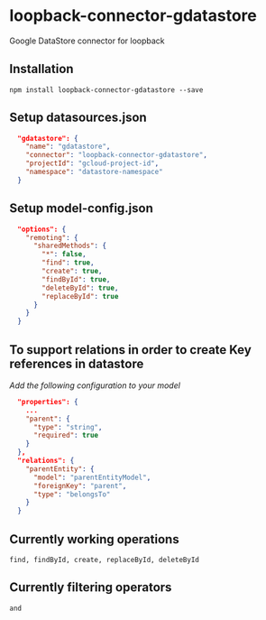 # loopback-connector-gdatastore
Google DataStore connector for loopback

## Installation

    npm install loopback-connector-gdatastore --save

## Setup datasources.json
```json
  "gdatastore": {
    "name": "gdatastore",
    "connector": "loopback-connector-gdatastore",
    "projectId": "gcloud-project-id",
    "namespace": "datastore-namespace"
  }
```

## Setup model-config.json
```json
  "options": {
    "remoting": {
      "sharedMethods": {
        "*": false,
        "find": true,
        "create": true,
        "findById": true,
        "deleteById": true,
        "replaceById": true
      }
    }
  }
```

## To support relations in order to create Key references in datastore
*Add the following configuration to your model*
```json
  "properties": {
    ...
    "parent": {
      "type": "string",
      "required": true
    }
  },
  "relations": {
    "parentEntity": {
      "model": "parentEntityModel",
      "foreignKey": "parent",
      "type": "belongsTo"
    }
  }
```

## Currently working operations
    find, findById, create, replaceById, deleteById

## Currently filtering operators
    and